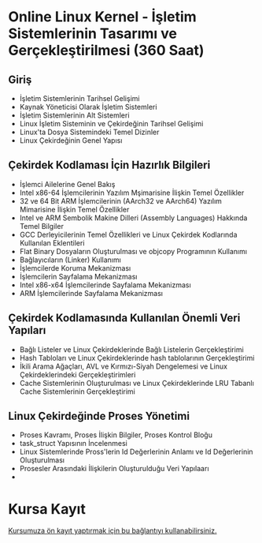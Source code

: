 # Online Linux Kernel - İşletim Sistemlerinin Tasarımı ve Gerçekleştirilmesi (360 Saat)


## Giriş
+ İşletim Sistemlerinin Tarihsel Gelişimi
+ Kaynak Yöneticisi Olarak İşletim Sistemleri
+ İşletim Sistemlerinin Alt Sistemleri
+ Linux İşletim Sisteminin ve Çekirdeğinin Tarihsel Gelişimi
+ Linux'ta Dosya Sistemindeki Temel Dizinler 
+ Linux Çekirdeğinin Genel Yapısı

## Çekirdek Kodlaması İçin Hazırlık Bilgileri
+ İşlemci Ailelerine Genel Bakış
+ Intel x86-64 İşlemcilerinin Yazılım Mşimarisine İlişkin Temel Özellikler
+ 32 ve 64 Bit ARM İşlemcilerinin (AArch32 ve AArch64) Yazılım Mimarisine İlişkin Temel Özellikler
+ Intel ve ARM Sembolik Makine Dilleri (Assembly Languages) Hakkında Temel Bilgiler
+ GCC Derleyicilerinin Temel Özellikleri ve Linux Çekirdek Kodlarında Kullanılan Eklentileri
+ Flat Binary Dosyaların Oluşturulması ve objcopy Programının Kullanımı
+ Bağlayıcıların (Linker) Kullanımı 
+ İşlemcilerde Koruma Mekanizması
+ İşlemcilerin Sayfalama Mekanizması
+ Intel x86-x64 İşlemcilerinde Sayfalama Mekanizması
+ ARM İşlemcilerinde Sayfalama Mekanizması

## Çekirdek Kodlamasında Kullanılan Önemli Veri Yapıları
+ Bağlı Listeler ve Linux Çekirdeklerinde Bağlı Listelerin Gerçekleştirimi
+ Hash Tabloları ve Linux Çekirdeklerinde hash tablolarının Gerçekleştirimi
+ İkili Arama Ağaçları, AVL ve Kırmızı-Siyah Dengelemesi ve Linux Çekirdeklerindeki Gerçekleştirimleri
+ Cache Sistemlerinin Oluşturulması ve Linux Çekirdeklerinde LRU Tabanlı Cache Sistemlerinin Gerçekleştirimi
  
## Linux Çekirdeğinde Proses Yönetimi
+ Proses Kavramı, Proses İlişkin Bilgiler, Proses Kontrol Bloğu
+ task_struct Yapısının İncelenmesi
+ Linux Sistemlerinde Pross'lerin Id Değerlerinin Anlamı ve Id Değerlerinin Oluşturulması
+ Prosesler Arasındaki İlişkilerin Oluşturulduğu Veri Yapılaarı
+ 




 
# Kursa Kayıt
[Kursumuza ön kayıt yaptırmak için bu bağlantıyı kullanabilirsiniz.](https://us02web.zoom.us/meeting/register/tZUucuytrTopEtJEi5_RgJJMCHp7BrlLUtTf#/registration)
